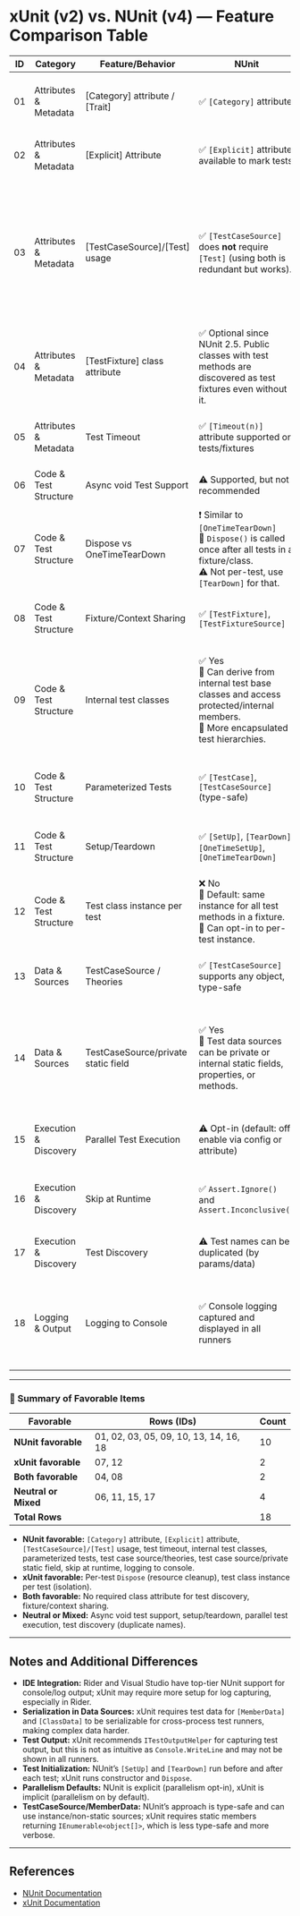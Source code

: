 # xUnit (v2) vs. NUnit (v4) — Feature Comparison Table

| ID  | Category                | Feature/Behavior                           | NUnit                                                                                                      | xUnit                                                                                                  | Notes                                                                                                                                                                                   |
|-----|-------------------------|--------------------------------------------|------------------------------------------------------------------------------------------------------------|--------------------------------------------------------------------------------------------------------|-----------------------------------------------------------------------------------------------------------------------------------------------------------------------------------------|
| 01 | Attributes & Metadata   | [Category] attribute / [Trait]             | ✅ `[Category]` attribute                                                                                   | ⚠️ `[Trait]` attribute or method                                                                       | NUnit has first-class category support, xUnit uses trait key/value pairs.                                                                        |
| 02 | Attributes & Metadata   | [Explicit] Attribute                       | ✅ `[Explicit]` attribute available to mark tests                                                           | ❌ No `[Explicit]` (use `[Fact(Skip = "...")]` for static skip)                                        | NUnit lets you mark tests to run only when explicitly invoked.                                                                                   |
| 03 | Attributes & Metadata   | [TestCaseSource]/[Test] usage              | ✅ `[TestCaseSource]` does **not** require `[Test]` (using both is redundant but works).                    | ❌ `[InlineData]` and `[MemberData]` **must** be used with `[Theory]` (not `[Fact]`).                   | **NUnit is preferable:** you don't have to care if a test uses test data or not; just add `[TestCaseSource]`. In xUnit, you must switch between `[Fact]` and `[Theory]` depending on test data. |
| 04 | Attributes & Metadata   | [TestFixture] class attribute              | ✅ Optional since NUnit 2.5. Public classes with test methods are discovered as test fixtures even without it. | ✅ Not used or required. Any public class with `[Fact]` or `[Theory]` is a test class.                  | Both frameworks do not require a class attribute for test discovery, making setup easier.                                                        |
| 05 | Attributes & Metadata   | Test Timeout                               | ✅ `[Timeout(n)]` attribute supported on tests/fixtures                                                     | ❌ No built-in per-test timeout attribute                                                              | xUnit requires external means (e.g., cancellation tokens or test runner features).                                                               |
| 06 | Code & Test Structure   | Async void Test Support                    | ⚠️ Supported, but not recommended                                                                          | ❌ Not supported (must use `Task` return type for async tests)                                          | xUnit enforces best practice for async tests.                                                                                                    |
| 07 | Code & Test Structure   | Dispose vs OneTimeTearDown                 | ❗ Similar to `[OneTimeTearDown]`<br>🔹 `Dispose()` is called once after all tests in a fixture/class.<br>⚠️ Not per-test, use `[TearDown]` for that. | ✅ Per-test precision<br>🔹 `Dispose()` is called after **every single test**.                          | NUnit’s `Dispose()` is equivalent to `[OneTimeTearDown]` (class-level), while xUnit’s `Dispose()` is always per-test (instance-level).            |
| 08 | Code & Test Structure   | Fixture/Context Sharing                    | ✅ `[TestFixture]`, `[TestFixtureSource]`                                                                   | ✅ `[Collection]`, class fixtures via interfaces                                                        | xUnit encourages constructor injection for context sharing.                                                                                       |
| 09 | Code & Test Structure   | Internal test classes                      | ✅ Yes<br>🔹 Can derive from internal test base classes and access protected/internal members.<br>🔸 More encapsulated test hierarchies. | ❌ No<br>🔹 Test classes must be public.<br>🔸 Forces exposure of internal APIs or rework for testability. | NUnit can test internal classes and derive from internal/protected base classes that use internal production types. xUnit requires all test classes to be public. |
| 10 | Code & Test Structure   | Parameterized Tests                        | ✅ `[TestCase]`, `[TestCaseSource]` (type-safe)                                                             | ⚠️ `[Theory]`, `[MemberData]`, `[ClassData]`, `[InlineData]`                                           | xUnit's approach is more flexible but less type-safe and more verbose for complex cases.                                                         |
| 11 | Code & Test Structure   | Setup/Teardown                             | ✅ `[SetUp]`, `[TearDown]`, `[OneTimeSetUp]`, `[OneTimeTearDown]`                                           | ⚠️ Use constructor for setup, `IDisposable.Dispose` for teardown                                       | No attributes for setup/teardown in xUnit; use class/instance lifecycle.                                                                         |
| 12 | Code & Test Structure   | Test class instance per test               | ❌ No<br>🔹 Default: same instance for all test methods in a fixture.<br>🔸 Can opt-in to per-test instance. | ✅ Yes<br>🔹 Always new instance per test.<br>🔸 Ensures no state sharing between tests.                  | xUnit’s approach guarantees each test starts with a fresh instance, making tests safer by default.                                               |
| 13 | Data & Sources          | TestCaseSource / Theories                  | ✅ `[TestCaseSource]` supports any object, type-safe                                                        | ⚠️ `[MemberData]` requires `IEnumerable<object[]>`, less type-safe, static & serializable for cross-domain | NUnit is simpler and type-safe for complex test data, xUnit is more verbose/complex.                                                            |
| 14 | Data & Sources          | TestCaseSource/private static field         | ✅ Yes<br>🔹 Test data sources can be private or internal static fields, properties, or methods.            | ❌ No<br>🔹 `[MemberData]`/`[ClassData]` sources must be public static members.                          | NUnit allows private/internal static fields for `[TestCaseSource]`, supporting encapsulation of test data. xUnit requires public static members. |
| 15 | Execution & Discovery   | Parallel Test Execution                    | ⚠️ Opt-in (default: off, enable via config or attribute)                                                    | ⚠️ Opt-out (default: on, can disable via config or attribute)                                          | Both support fine-grained parallelism, but default behaviors differ.                                                                             |
| 16 | Execution & Discovery   | Skip at Runtime                            | ✅ `Assert.Ignore()` and `Assert.Inconclusive()`                                                            | ❌ No runtime skip; only static skip via `[Fact(Skip = "...")]`                                         | NUnit supports dynamic skip; xUnit requires custom extension or fails the test.                                                                  |
| 17 | Execution & Discovery   | Test Discovery                             | ⚠️ Test names can be duplicated (by params/data)                                                            | ❌ Test method names must be unique per class                                                          | xUnit may hang or misbehave with duplicate test method names.                                                                                    |
| 18 | Logging & Output        | Logging to Console                         | ✅ Console logging captured and displayed in all runners                                                    | ❌ `Console.WriteLine` output not reliably captured, esp. in Rider                                      | xUnit recommends using `ITestOutputHelper`, which is more complex, and Rider may not show console output.                                        |

---

### 🔎 Summary of Favorable Items

| Favorable                    | Rows (IDs)                                 | Count |
|-----------------------------|--------------------------------------------|-------|
| **NUnit favorable**         | 01, 02, 03, 05, 09, 10, 13, 14, 16, 18     | 10    |
| **xUnit favorable**         | 07, 12                                     | 2     |
| **Both favorable**          | 04, 08                                     | 2     |
| **Neutral or Mixed**        | 06, 11, 15, 17                             | 4     |
| **Total Rows**              |                                            | 18    |

- **NUnit favorable:** `[Category]` attribute, `[Explicit]` attribute, `[TestCaseSource]/[Test]` usage, test timeout, internal test classes, parameterized tests, test case source/theories, test case source/private static field, skip at runtime, logging to console.
- **xUnit favorable:** Per-test `Dispose` (resource cleanup), test class instance per test (isolation).
- **Both favorable:** No required class attribute for test discovery, fixture/context sharing.
- **Neutral or Mixed:** Async void test support, setup/teardown, parallel test execution, test discovery (duplicate names).

---

## Notes and Additional Differences

- **IDE Integration:** Rider and Visual Studio have top-tier NUnit support for console/log output; xUnit may require more setup for log capturing, especially in Rider.
- **Serialization in Data Sources:** xUnit requires test data for `[MemberData]` and `[ClassData]` to be serializable for cross-process test runners, making complex data harder.
- **Test Output:** xUnit recommends `ITestOutputHelper` for capturing test output, but this is not as intuitive as `Console.WriteLine` and may not be shown in all runners.
- **Test Initialization:** NUnit’s `[SetUp]` and `[TearDown]` run before and after each test; xUnit runs constructor and `Dispose`.
- **Parallelism Defaults:** NUnit is explicit (parallelism opt-in), xUnit is implicit (parallelism on by default).
- **TestCaseSource/MemberData:** NUnit’s approach is type-safe and can use instance/non-static sources; xUnit requires static members returning `IEnumerable<object[]>`, which is less type-safe and more verbose.

---

## References

- [NUnit Documentation](https://docs.nunit.org/)
- [xUnit Documentation](https://xunit.net/docs/getting-started/netfx/visual-studio)

